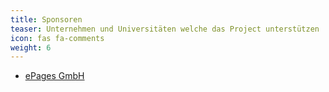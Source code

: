 ```yaml
---
title: Sponsoren
teaser: Unternehmen und Universitäten welche das Project unterstützen
icon: fas fa-comments
weight: 6
---
```


- [ePages GmbH](https://developer.epages.com/about/)
